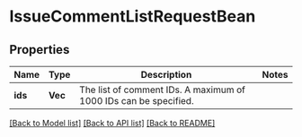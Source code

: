 # IssueCommentListRequestBean

## Properties

Name | Type | Description | Notes
------------ | ------------- | ------------- | -------------
**ids** | **Vec<i64>** | The list of comment IDs. A maximum of 1000 IDs can be specified. | 

[[Back to Model list]](../README.md#documentation-for-models) [[Back to API list]](../README.md#documentation-for-api-endpoints) [[Back to README]](../README.md)


